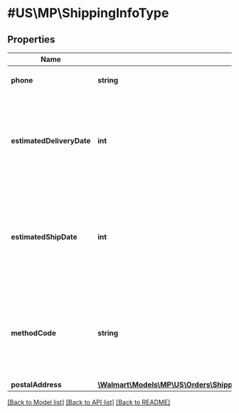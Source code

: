# #US\MP\ShippingInfoType

## Properties

Name | Type | Description | Notes
------------ | ------------- | ------------- | -------------
**phone** | **string** | The customer's phone number |
**estimatedDeliveryDate** | **int** | The estimated time and date for the delivery of the item. Format: yyyy-MM-ddThh:MM:ssZ Example: '2020-06-15T06:00:00Z' |
**estimatedShipDate** | **int** | The estimated time and date when the item will be shipped. Format: yyyy-MM-ddThh:MM:ssZ Example: '2020-06-15T06:00:00Z' |
**methodCode** | **string** | The shipping method. Can be one of the following: Standard, Express, OneDay, WhiteGlove, Value or Freight |
**postalAddress** | [**\Walmart\Models\MP\US\Orders\ShippingUpdates200ResponseOrderShippingInfoPostalAddress**](ShippingUpdates200ResponseOrderShippingInfoPostalAddress.md) |  |


[[Back to Model list]](../) [[Back to API list]](../../Api/US/MP) [[Back to README]](../../README.md)
